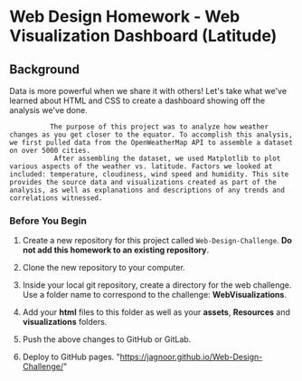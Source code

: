 # Web Design Homework - Web Visualization Dashboard (Latitude)

## Background

Data is more powerful when we share it with others! Let's take what we've learned about HTML and CSS to create a dashboard showing off the analysis we've done.

              The purpose of this project was to analyze how weather changes as you get closer to the equator. To accomplish this analysis, we first pulled data from the OpenWeatherMap API to assemble a dataset on over 5000 cities.
               After assembling the dataset, we used Matplotlib to plot various aspects of the weather vs. latitude. Factors we looked at included: temperature, cloudiness, wind speed and humidity. This site provides the source data and visualizations created as part of the analysis, as well as explanations and descriptions of any trends and correlations witnessed.
  



### Before You Begin

1. Create a new repository for this project called `Web-Design-Challenge`. **Do not add this homework to an existing repository**.

2. Clone the new repository to your computer.

3. Inside your local git repository, create a directory for the web challenge. Use a folder name to correspond to the challenge: **WebVisualizations**.

4. Add your **html** files to this folder as well as your **assets**, **Resources** and **visualizations** folders.

5. Push the above changes to GitHub or GitLab.

6. Deploy to GitHub pages.  "https://jagnoor.github.io/Web-Design-Challenge/"

